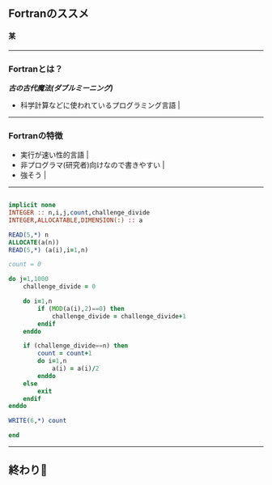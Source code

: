 ## Fortranのススメ
#### 某

---

### **Fortran**とは？
***古の古代魔法(ダブルミーニング)***
+ 科学計算などに使われているプログラミング言語 |

---

### Fortranの特徴
+ 実行が速い性的言語 |
+ 非プログラマ(研究者)向けなので書きやすい |
+ 強そう |

---

```fortran

implicit none
INTEGER :: n,i,j,count,challenge_divide
INTEGER,ALLOCATABLE,DIMENSION(:) :: a

READ(5,*) n
ALLOCATE(a(n))
READ(5,*) (a(i),i=1,n)

count = 0

do j=1,1000
    challenge_divide = 0

    do i=1,n
        if (MOD(a(i),2)==0) then
            challenge_divide = challenge_divide+1
        endif
    enddo

    if (challenge_divide==n) then
        count = count+1
        do i=1,n
            a(i) = a(i)/2
        enddo
    else
        exit
    endif
enddo

WRITE(6,*) count

end

```

---

終わり💛
---
